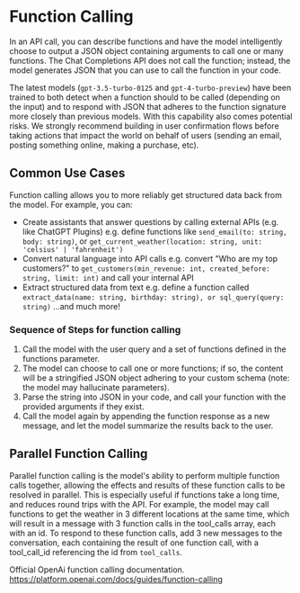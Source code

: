 # Function Calling

In an API call, you can describe functions and have the model intelligently choose to output a JSON object containing arguments to call one or many functions. The Chat Completions API does not call the function; instead, the model generates JSON that you can use to call the function in your code.

The latest models (`gpt-3.5-turbo-0125` and `gpt-4-turbo-preview`) have been trained to both detect when a function should to be called (depending on the input) and to respond with JSON that adheres to the function signature more closely than previous models. With this capability also comes potential risks. We strongly recommend building in user confirmation flows before taking actions that impact the world on behalf of users (sending an email, posting something online, making a purchase, etc).

## Common Use Cases

Function calling allows you to more reliably get structured data back from the model. For example, you can:

- Create assistants that answer questions by calling external APIs (e.g. like ChatGPT Plugins) e.g. define functions like `send_email(to: string, body: string)`, or `get_current_weather(location: string, unit: 'celsius' | 'fahrenheit')`
- Convert natural language into API calls e.g. convert "Who are my top customers?" to `get_customers(min_revenue: int, created_before: string, limit: int)` and call your internal API
- Extract structured data from text e.g. define a function called `extract_data(name: string, birthday: string), or sql_query(query: string)`
...and much more!

### Sequence of Steps for function calling

1. Call the model with the user query and a set of functions defined in the functions parameter.
2. The model can choose to call one or more functions; if so, the content will be a stringified JSON object adhering to your custom schema (note: the model may hallucinate parameters).
3. Parse the string into JSON in your code, and call your function with the provided arguments if they exist.
4. Call the model again by appending the function response as a new message, and let the model summarize the results back to the user.

## Parallel Function Calling

Parallel function calling is the model's ability to perform multiple function calls together, allowing the effects and results of these function calls to be resolved in parallel. This is especially useful if functions take a long time, and reduces round trips with the API. For example, the model may call functions to get the weather in 3 different locations at the same time, which will result in a message with 3 function calls in the tool_calls array, each with an id. To respond to these function calls, add 3 new messages to the conversation, each containing the result of one function call, with a tool_call_id referencing the id from `tool_calls`.

Official OpenAi function calling documentation. <https://platform.openai.com/docs/guides/function-calling>
